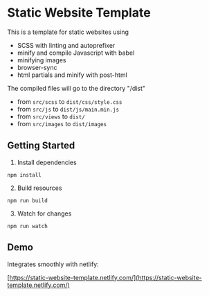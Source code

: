 # Static Website Template

This is a template for static websites using

- SCSS with linting and autoprefixer
- minify and compile Javascript with babel
- minifying images
- browser-sync
- html partials and minify with post-html

The compiled files will go to the directory "/dist"

- from `src/scss` to `dist/css/style.css`
- from `src/js` to `dist/js/main.min.js`
- from `src/views` to `dist/`
- from `src/images` to `dist/images`

## Getting Started

1. Install dependencies
```
npm install
```

2. Build resources
```
npm run build
```

3. Watch for changes
```
npm run watch
```

## Demo

Integrates smoothly with netlify:

[https://static-website-template.netlify.com/](https://static-website-template.netlify.com/)

